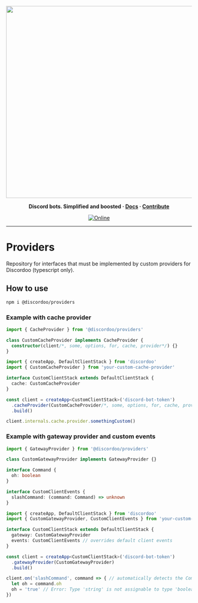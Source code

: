 <p align="center">
<a href="https://ddoo.dev/prov"><img width="520" src="https://cdn.ddoo.dev/github/ddoologo_new_1.2_banner_providers.svg" alt=""></a>
</p>

<p align="center">
  <b>
    Discord bots. Simplified and boosted
    <span> · </span>
    <a href="https://ddoo.dev/prov">Docs</a>
    <span> · </span>
    <a href="https://github.com/ddoodev/guide/blob/develop/CONTRIBUTING.md">Contribute</a>
  </b>
</p>

<p align="center">
  <a href="https://ddoo.dev/discord">
    <img 
      src="https://img.shields.io/discord/811663819721539674?color=7280DA&label=Discord&logo=discord&logoColor=white" 
      alt="Online"
    >
  </a>
</p>
<hr>

# Providers
Repository for interfaces that must be implemented by custom providers for Discordoo (typescript only).

## How to use
```sh
npm i @discordoo/providers
```

### Example with cache provider
```ts
import { CacheProvider } from '@discordoo/providers'

class CustomCacheProvider implements CacheProvider {
  constructor(client/*, some, options, for, cache, provider*/) {}
}
```
```ts
import { createApp, DefaultClientStack } from 'discordoo'
import { CustomCacheProvider } from 'your-custom-cache-provider'

interface CustomClientStack extends DefaultClientStack {
  cache: CustomCacheProvider
}

const client = createApp<CustomClientStack>('discord-bot-token')
  .cacheProvider(CustomCacheProvider/*, some, options, for, cache, provider*/)
  .build()

client.internals.cache.provider.somethingCustom()
```
### Example with gateway provider and custom events
```ts
import { GatewayProvider } from '@discordoo/providers'

class CustomGatewayProvider implements GatewayProvider {}

interface Command {
  oh: boolean
}

interface CustomClientEvents {
  slashCommand: (command: Command) => unknown
}
```
```ts
import { createApp, DefaultClientStack } from 'discordoo'
import { CustomGatewayProvider, CustomClientEvents } from 'your-custom-gateway-provider'

interface CustomClientStack extends DefaultClientStack {
  gateway: CustomGatewayProvider
  events: CustomClientEvents // overrides default client events
}

const client = createApp<CustomClientStack>('discord-bot-token')
  .gatewayProvider(CustomGatewayProvider)
  .build()

client.on('slashCommand', command => { // automatically detects the Command type
  let oh = command.oh
  oh = 'true' // Error: Type 'string' is not assignable to type 'boolean'.
})
```
